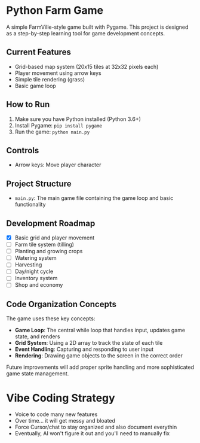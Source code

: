# Python Farm Game

A simple FarmVille-style game built with Pygame. This project is designed as a step-by-step learning tool for game development concepts.

## Current Features

- Grid-based map system (20x15 tiles at 32x32 pixels each)
- Player movement using arrow keys
- Simple tile rendering (grass)
- Basic game loop

## How to Run

1. Make sure you have Python installed (Python 3.6+)
2. Install Pygame: `pip install pygame`
3. Run the game: `python main.py`

## Controls

- Arrow keys: Move player character

## Project Structure

- `main.py`: The main game file containing the game loop and basic functionality

## Development Roadmap

- [x] Basic grid and player movement
- [ ] Farm tile system (tilling)
- [ ] Planting and growing crops
- [ ] Watering system
- [ ] Harvesting
- [ ] Day/night cycle
- [ ] Inventory system
- [ ] Shop and economy

## Code Organization Concepts

The game uses these key concepts:

- **Game Loop**: The central while loop that handles input, updates game state, and renders
- **Grid System**: Using a 2D array to track the state of each tile
- **Event Handling**: Capturing and responding to user input
- **Rendering**: Drawing game objects to the screen in the correct order

Future improvements will add proper sprite handling and more sophisticated game state management.

# Vibe Coding Strategy
- Voice to code many new features
- Over time... it will get messy and bloated
- Force Cursor/chat to stay organized and also document everythin
- Eventually, AI won't figure it out and you'll need to manually fix